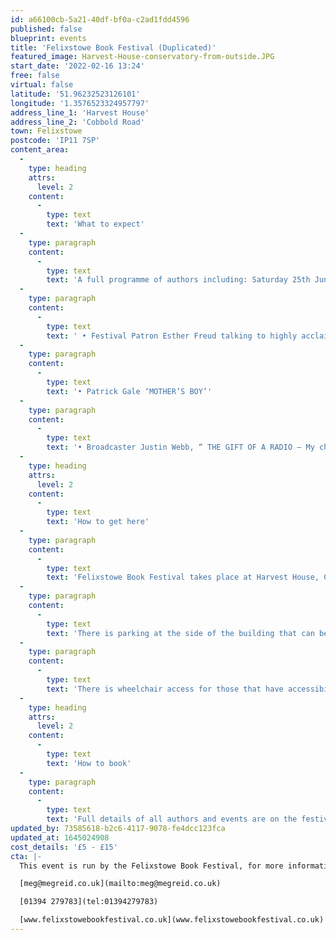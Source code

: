 ```yaml
---
id: a66100cb-5a21-40df-bf0a-c2ad1fdd4596
published: false
blueprint: events
title: 'Felixstowe Book Festival (Duplicated)'
featured_image: Harvest-House-conservatory-from-outside.JPG
start_date: '2022-02-16 13:24'
free: false
virtual: false
latitude: '51.96232523126101'
longitude: '1.3576523324957797'
address_line_1: 'Harvest House'
address_line_2: 'Cobbold Road'
town: Felixstowe
postcode: 'IP11 7SP'
content_area:
  -
    type: heading
    attrs:
      level: 2
    content:
      -
        type: text
        text: 'What to expect'
  -
    type: paragraph
    content:
      -
        type: text
        text: 'A full programme of authors including: Saturday 25th June:'
  -
    type: paragraph
    content:
      -
        type: text
        text: ' • Festival Patron Esther Freud talking to highly acclaimed writer Tessa Hadley• Actor and author Stephen McGann (who plays Dr Turner) “CALL THE MIDWIFE, A LABOUR OF LOVE” '
  -
    type: paragraph
    content:
      -
        type: text
        text: '• Patrick Gale ‘MOTHER’S BOY’'
  -
    type: paragraph
    content:
      -
        type: text
        text: '• Broadcaster Justin Webb, “ THE GIFT OF A RADIO – My childhood and Other Trainwrecks.” '
  -
    type: heading
    attrs:
      level: 2
    content:
      -
        type: text
        text: 'How to get here'
  -
    type: paragraph
    content:
      -
        type: text
        text: 'Felixstowe Book Festival takes place at Harvest House, Cobbold Road, IP11 7SP.'
  -
    type: paragraph
    content:
      -
        type: text
        text: 'There is parking at the side of the building that can be accessed through the front drive way.'
  -
    type: paragraph
    content:
      -
        type: text
        text: 'There is wheelchair access for those that have accessibility needs.'
  -
    type: heading
    attrs:
      level: 2
    content:
      -
        type: text
        text: 'How to book'
  -
    type: paragraph
    content:
      -
        type: text
        text: 'Full details of all authors and events are on the festival website www.felixstowebookfestival.co.uk and tickets are available from the New Wolsey Box Office (01473 295900)'
updated_by: 73585618-b2c6-4117-9078-fe4dcc123fca
updated_at: 1645024908
cost_details: '£5 - £15'
cta: |-
  This event is run by the Felixstowe Book Festival, for more information please get in contact via:

  [meg@megreid.co.uk](mailto:meg@megreid.co.uk)

  [01394 279783](tel:01394279783)

  [www.felixstowebookfestival.co.uk](www.felixstowebookfestival.co.uk)
---
```

